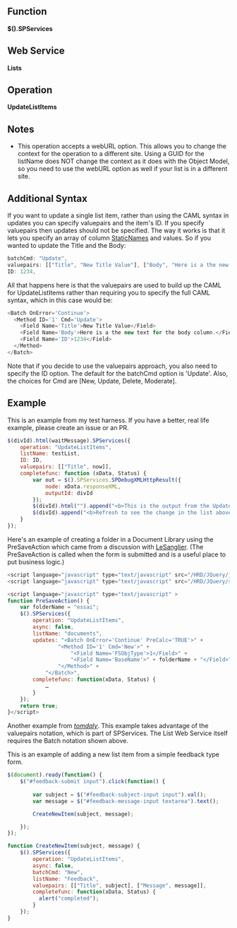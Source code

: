 ## Function

**$().SPServices**

## Web Service

**Lists**

## Operation

**UpdateListItems**

## Notes

* This operation accepts a webURL option. This allows you to change the context for the operation to a different site. Using a GUID for the listName does NOT change the context as it does with the Object Model, so you need to use the webURL option as well if your list is in a different site.

## Additional Syntax

If you want to update a single list item, rather than using the CAML syntax in updates you can specify valuepairs and the item's ID. If you specify valuepairs then updates should not be specified. The way it works is that it lets you specify an array of column [StaticNames](/docs/glossary/index.md#StaticName) and values. So if you wanted to update the Title and the Body:

```javascript
batchCmd: "Update",
valuepairs: [["Title", "New Title Value"], ["Body", "Here is a the new text for the body column."]],
ID: 1234,
```

All that happens here is that the valuepairs are used to build up the CAML for UpdateListItems rather than requiring you to specify the full CAML syntax, which in this case would be:

```javascript
<Batch OnError='Continue'>
  <Method ID='1' Cmd='Update'>
    <Field Name='Title'>New Title Value</Field>
    <Field Name='Body'>Here is a the new text for the body column.</Field>
    <Field Name='ID'>1234</Field>
  </Method>
</Batch>
```

Note that if you decide to use the valuepairs approach, you also need to specify the ID option. The default for the batchCmd option is 'Update'. Also, the choices for Cmd are [New, Update, Delete, Moderate].

## Example

This is an example from my test harness. If you have a better, real life example, please create an issue or an PR.

```javascript
$(divId).html(waitMessage).SPServices({
	operation: "UpdateListItems",
	listName: testList,
	ID: ID,
	valuepairs: [["Title", now]],
	completefunc: function (xData, Status) {
		var out = $().SPServices.SPDebugXMLHttpResult({
			node: xData.responseXML,
			outputId: divId
		});
		$(divId).html("").append("<b>This is the output from the UpdateListItems operation:</b>" + out);
		$(divId).append("<b>Refresh to see the change in the list above.</b>");
	}
});
```

Here's an example of creating a folder in a Document Library using the PreSaveAction which came from a discussion with [LeSanglier](http://www.codeplex.com/site/users/view/LeSanglier).  (The PreSaveAction is called when the form is submitted and is a useful place to put business logic.)

```javascript
<script language="javascript" type="text/javascript" src="/HRD/JQuery/jquery-1.3.2.min.js"></script>
<script language="javascript" type="text/javascript" src="/HRD/JQuery/spservices/jquery.SPServices-0.4.7.min.js"></script>

<script language="javascript" type="text/javascript" >
function PreSaveAction() {
    var folderName = "essai";
    $().SPServices({
        operation: "UpdateListItems",
        async: false,
        listName: "documents",
        updates: "<Batch OnError='Continue' PreCalc='TRUE'>" +
                "<Method ID='1' Cmd='New'>" +
                    "<Field Name='FSObjType'>1</Field>" +
                    "<Field Name='BaseName'>" + folderName + "</Field>" +
                "</Method>" +
            "</Batch>",
        completefunc: function(xData, Status) {
            …
        }
    });
    return true;
}</script>
```

Another example from [_tomdaly_](http://www.codeplex.com/site/users/view/_tomdaly_). This example takes advantage of the valuepairs notation, which is part of SPServices. The List Web Service itself requires the Batch notation shown above.

This is an example of adding a new list item from a simple feedback type form.

```javascript
$(document).ready(function() {
    $("#feedback-submit input").click(function() {
	      
		var subject = $("#feedback-subject-input input").val();
		var message = $("#feedback-message-input textarea").text();

		CreateNewItem(subject, message);		

    });
});

function CreateNewItem(subject, message) {
    $().SPServices({
        operation: "UpdateListItems",
        async: false,
        batchCmd: "New",
        listName: "Feedback",
        valuepairs: [["Title", subject], ["Message", message]],
        completefunc: function(xData, Status) {
          alert("completed");
        }
    });
}
```
